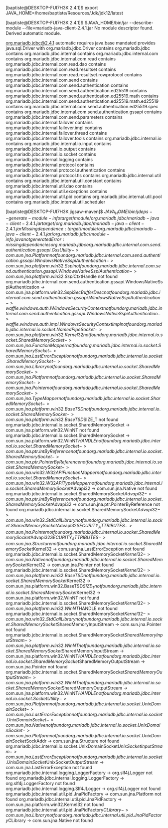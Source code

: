 [baptiste@DESKTOP-FUI7H3K 2.4.1]$ export JAVA_HOME=/home/baptiste/Resources/Jdk/jdk12/latest


[baptiste@DESKTOP-FUI7H3K 2.4.1]$ $JAVA_HOME/bin/jar --describe-module --file=mariadb-java-client-2.4.1.jar
No module descriptor found. Derived automatic module.

org.mariadb.jdbc@2.4.1 automatic
requires java.base mandated
provides java.sql.Driver with org.mariadb.jdbc.Driver
contains org.mariadb.jdbc
contains org.mariadb.jdbc.internal
contains org.mariadb.jdbc.internal.com
contains org.mariadb.jdbc.internal.com.read
contains org.mariadb.jdbc.internal.com.read.dao
contains org.mariadb.jdbc.internal.com.read.resultset
contains org.mariadb.jdbc.internal.com.read.resultset.rowprotocol
contains org.mariadb.jdbc.internal.com.send
contains org.mariadb.jdbc.internal.com.send.authentication
contains org.mariadb.jdbc.internal.com.send.authentication.ed25519
contains org.mariadb.jdbc.internal.com.send.authentication.ed25519.math
contains org.mariadb.jdbc.internal.com.send.authentication.ed25519.math.ed25519
contains org.mariadb.jdbc.internal.com.send.authentication.ed25519.spec
contains org.mariadb.jdbc.internal.com.send.authentication.gssapi
contains org.mariadb.jdbc.internal.com.send.parameters
contains org.mariadb.jdbc.internal.failover
contains org.mariadb.jdbc.internal.failover.impl
contains org.mariadb.jdbc.internal.failover.thread
contains org.mariadb.jdbc.internal.failover.tools
contains org.mariadb.jdbc.internal.io
contains org.mariadb.jdbc.internal.io.input
contains org.mariadb.jdbc.internal.io.output
contains org.mariadb.jdbc.internal.io.socket
contains org.mariadb.jdbc.internal.logging
contains org.mariadb.jdbc.internal.protocol
contains org.mariadb.jdbc.internal.protocol.authentication
contains org.mariadb.jdbc.internal.protocol.tls
contains org.mariadb.jdbc.internal.util
contains org.mariadb.jdbc.internal.util.constant
contains org.mariadb.jdbc.internal.util.dao
contains org.mariadb.jdbc.internal.util.exceptions
contains org.mariadb.jdbc.internal.util.pid
contains org.mariadb.jdbc.internal.util.pool
contains org.mariadb.jdbc.internal.util.scheduler


[baptiste@DESKTOP-FUI7H3K jigsaw-maven]$ $JAVA_HOME/bin/jdeps --generate-module-info target/module/org.mariadb.jdbc/mariadb-java-client-2.4.1.jar target/org.mariadb.jdbc/mariadb-java-client-2.4.1.jar
Missing dependence: target/module/org.mariadb.jdbc/mariadb-java-client-2.4.1.jar/org.mariadb.jdbc/module-info.java not generated
Error: missing dependencies
org.mariadb.jdbc
   org.mariadb.jdbc.internal.com.send.authentication.gssapi.GssUtility -> com.sun.jna.Platform                               not found
   org.mariadb.jdbc.internal.com.send.authentication.gssapi.WindowsNativeSspiAuthentication -> com.sun.jna.platform.win32.Sspi                    not found
   org.mariadb.jdbc.internal.com.send.authentication.gssapi.WindowsNativeSspiAuthentication -> com.sun.jna.platform.win32.Sspi$CtxtHandle         not found
   org.mariadb.jdbc.internal.com.send.authentication.gssapi.WindowsNativeSspiAuthentication -> com.sun.jna.platform.win32.Sspi$SecBufferDesc      not found
   org.mariadb.jdbc.internal.com.send.authentication.gssapi.WindowsNativeSspiAuthentication -> waffle.windows.auth.IWindowsSecurityContext        not found
   org.mariadb.jdbc.internal.com.send.authentication.gssapi.WindowsNativeSspiAuthentication -> waffle.windows.auth.impl.WindowsSecurityContextImpl not found
   org.mariadb.jdbc.internal.io.socket.NamedPipeSocket -> com.sun.jna.platform.win32.Kernel32                not found
   org.mariadb.jdbc.internal.io.socket.SharedMemorySocket -> com.sun.jna.FunctionMapper                         not found
   org.mariadb.jdbc.internal.io.socket.SharedMemorySocket -> com.sun.jna.LastErrorException                     not found
   org.mariadb.jdbc.internal.io.socket.SharedMemorySocket -> com.sun.jna.Library                                not found
   org.mariadb.jdbc.internal.io.socket.SharedMemorySocket -> com.sun.jna.Platform                               not found
   org.mariadb.jdbc.internal.io.socket.SharedMemorySocket -> com.sun.jna.Pointer                                not found
   org.mariadb.jdbc.internal.io.socket.SharedMemorySocket -> com.sun.jna.TypeMapper                             not found
   org.mariadb.jdbc.internal.io.socket.SharedMemorySocket -> com.sun.jna.platform.win32.BaseTSD                 not found
   org.mariadb.jdbc.internal.io.socket.SharedMemorySocket -> com.sun.jna.platform.win32.BaseTSD$SIZE_T          not found
   org.mariadb.jdbc.internal.io.socket.SharedMemorySocket -> com.sun.jna.platform.win32.WinNT                   not found
   org.mariadb.jdbc.internal.io.socket.SharedMemorySocket -> com.sun.jna.platform.win32.WinNT$HANDLE            not found
   org.mariadb.jdbc.internal.io.socket.SharedMemorySocket -> com.sun.jna.ptr.IntByReference                     not found
   org.mariadb.jdbc.internal.io.socket.SharedMemorySocket -> com.sun.jna.ptr.PointerByReference                 not found
   org.mariadb.jdbc.internal.io.socket.SharedMemorySocket -> com.sun.jna.win32.W32APIFunctionMapper             not found
   org.mariadb.jdbc.internal.io.socket.SharedMemorySocket -> com.sun.jna.win32.W32APITypeMapper                 not found
   org.mariadb.jdbc.internal.io.socket.SharedMemorySocket$Advapi32 -> com.sun.jna.Native                                 not found
   org.mariadb.jdbc.internal.io.socket.SharedMemorySocket$Advapi32 -> com.sun.jna.ptr.IntByReference                     not found
   org.mariadb.jdbc.internal.io.socket.SharedMemorySocket$Advapi32 -> com.sun.jna.ptr.PointerByReference                 not found
   org.mariadb.jdbc.internal.io.socket.SharedMemorySocket$Advapi32 -> com.sun.jna.win32.StdCallLibrary                   not found
   org.mariadb.jdbc.internal.io.socket.SharedMemorySocket$Advapi32$SECURITY_ATTRIBUTES -> com.sun.jna.Pointer                                not found
   org.mariadb.jdbc.internal.io.socket.SharedMemorySocket$Advapi32$SECURITY_ATTRIBUTES -> com.sun.jna.Structure                              not found
   org.mariadb.jdbc.internal.io.socket.SharedMemorySocket$Kernel32 -> com.sun.jna.LastErrorException                     not found
   org.mariadb.jdbc.internal.io.socket.SharedMemorySocket$Kernel32 -> com.sun.jna.Native                                 not found
   org.mariadb.jdbc.internal.io.socket.SharedMemorySocket$Kernel32 -> com.sun.jna.Pointer                                not found
   org.mariadb.jdbc.internal.io.socket.SharedMemorySocket$Kernel32 -> com.sun.jna.platform.win32.BaseTSD                 not found
   org.mariadb.jdbc.internal.io.socket.SharedMemorySocket$Kernel32 -> com.sun.jna.platform.win32.BaseTSD$SIZE_T          not found
   org.mariadb.jdbc.internal.io.socket.SharedMemorySocket$Kernel32 -> com.sun.jna.platform.win32.WinNT                   not found
   org.mariadb.jdbc.internal.io.socket.SharedMemorySocket$Kernel32 -> com.sun.jna.platform.win32.WinNT$HANDLE            not found
   org.mariadb.jdbc.internal.io.socket.SharedMemorySocket$Kernel32 -> com.sun.jna.win32.StdCallLibrary                   not found
   org.mariadb.jdbc.internal.io.socket.SharedMemorySocket$SharedMemoryInputStream -> com.sun.jna.Pointer                                not found
   org.mariadb.jdbc.internal.io.socket.SharedMemorySocket$SharedMemoryInputStream -> com.sun.jna.platform.win32.WinNT                   not found
   org.mariadb.jdbc.internal.io.socket.SharedMemorySocket$SharedMemoryInputStream -> com.sun.jna.platform.win32.WinNT$HANDLE            not found
   org.mariadb.jdbc.internal.io.socket.SharedMemorySocket$SharedMemoryOutputStream -> com.sun.jna.Pointer                                not found
   org.mariadb.jdbc.internal.io.socket.SharedMemorySocket$SharedMemoryOutputStream -> com.sun.jna.platform.win32.WinNT                   not found
   org.mariadb.jdbc.internal.io.socket.SharedMemorySocket$SharedMemoryOutputStream -> com.sun.jna.platform.win32.WinNT$HANDLE            not found
   org.mariadb.jdbc.internal.io.socket.SocketUtility  -> com.sun.jna.Platform                               not found
   org.mariadb.jdbc.internal.io.socket.UnixDomainSocket -> com.sun.jna.LastErrorException                     not found
   org.mariadb.jdbc.internal.io.socket.UnixDomainSocket -> com.sun.jna.Native                                 not found
   org.mariadb.jdbc.internal.io.socket.UnixDomainSocket -> com.sun.jna.Platform                               not found
   org.mariadb.jdbc.internal.io.socket.UnixDomainSocket$SockAddr -> com.sun.jna.Structure                              not found
   org.mariadb.jdbc.internal.io.socket.UnixDomainSocket$UnixSocketInputStream -> com.sun.jna.LastErrorException                     not found
   org.mariadb.jdbc.internal.io.socket.UnixDomainSocket$UnixSocketOutputStream -> com.sun.jna.LastErrorException                     not found
   org.mariadb.jdbc.internal.logging.LoggerFactory    -> org.slf4j.Logger                                   not found
   org.mariadb.jdbc.internal.logging.LoggerFactory    -> org.slf4j.LoggerFactory                            not found
   org.mariadb.jdbc.internal.logging.Slf4JLogger      -> org.slf4j.Logger                                   not found
   org.mariadb.jdbc.internal.util.pid.JnaPidFactory   -> com.sun.jna.Platform                               not found
   org.mariadb.jdbc.internal.util.pid.JnaPidFactory   -> com.sun.jna.platform.win32.Kernel32                not found
   org.mariadb.jdbc.internal.util.pid.JnaPidFactory$CLibrary -> com.sun.jna.Library                                not found
   org.mariadb.jdbc.internal.util.pid.JnaPidFactory$CLibrary -> com.sun.jna.Native                                 not found
